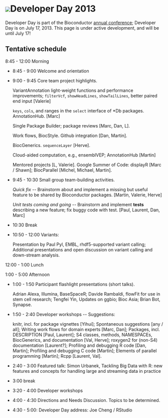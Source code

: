 # ![](/images/icons/magnifier.gif)Developer Day 2013

Developer Day is part of the Bioconductor
[annual conference](/bioc2013); Developer Day is on July 17,
2013. This page is under active development, and will be until July
17!

## Tentative schedule

8:45 - 12:00 Morning

- 8:45 - 9:00 Welcome and orientation

- 9:00 - 9:45 Core team project highlights.

  VariantAnnotation light-weight functions and performance
  improvements; `filterVcf`, `showHeadLines`, `showTailLines`, better
  paired end input [Valerie]

  `keys`, `cols`, and ranges in the `select` interface of *Db packages.
  AnnotationHub. [Marc]
  
  Single Package Builder; package reviews [Marc, Dan, L].

  Work flows, BiocStyle. Github integration [Dan, Martin].
  
  BiocGenerics. `sequenceLayer` [Herve].   

  Cloud-aided computation, e.g., ensemblVEP; AnnotationHub [Martin]
  
  Mentored projects [L, Valerie].
  Google Summer of Code: displayR [Marc / Shawn]; BiocParallel [Michel, Michael, Martin].
  
- 9:45 - 10:30 Small group team-building activities. 

  _Quick fix_ -- Brainstorm about and implement a missing but useful
  feature to be shared by Bioconductor packages. [Martin, Valerie, Herve]
  
  _Unit tests coming and going_ -- Brainstorm and implement **tests**
  describing a new feature; fix buggy code with
  test. [Paul, Laurent, Dan, Marc]

- 10:30 Break

- 10:50 - 12:00 Variants: 

  Presentation by Paul Pyl, EMBL, rhdf5-supported variant calling;
  Additional presentations and open discussion on variant calling and
  down-stream analysis.

12:00 - 1:00 Lunch

1:00 - 5:00 Afternoon

- 1:00 - 1:50 Participant flashlight presentations (short talks). 

  Adrian Alexa, Illumina, BaseSpaceR; 
  Davide Rambaldi, flowFit for use in stem cell research;
  Tengfei Yin, Updates on ggbio; Bioc Asia;
  Brian Bot, Synapse.

- 1:50 - 2:40 Developer workshops -- Suggestions: 

  knitr, incl. for package vignettes [Yihui];
  Spontaneous suggestions [any / all];
  Writing work flows for domain experts [Marc, Dan];
  Packages, incl. DESCRIPTION [Paul, Laurent];
  S4 classes, methods, NAMESPACEs, BiocGenerics, and documentation [Val, Herve];
  roxygen2 for (non-S4) documentation [Laurent?];
  Profiling and debugging R code [Dan, Martin];
  Profiling and debugging C code [Martin];
  Elements of parallel programming [Martin];
  Rcpp [Laurent, Val].

- 2:40 - 3:00 Featured talk: Simon Urbanek, Tackling Big Data with R:
  new features and concepts for handling large and streaming data in
  practice

- 3:00 break

- 3:20 - 4:00 Developer workshops

- 4:00 - 4:30 Directions and Needs Discussion. Topics to be
  determined.

- 4:30 - 5:00: Developer Day address: Joe Cheng / RStudio
